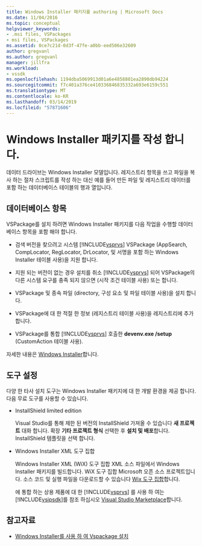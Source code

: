 ```yaml
---
title: Windows Installer 패키지를 authoring | Microsoft Docs
ms.date: 11/04/2016
ms.topic: conceptual
helpviewer_keywords:
- .msi files, VSPackages
- msi files, VSPackages
ms.assetid: 0ce7c21d-0d3f-47fe-a0bb-eed506e32609
author: gregvanl
ms.author: gregvanl
manager: jillfra
ms.workload:
- vssdk
ms.openlocfilehash: 1194dba5069913d01a6e4858801ea2890db94224
ms.sourcegitcommit: f7c401a376ce410336846835332a693e6159c551
ms.translationtype: MT
ms.contentlocale: ko-KR
ms.lasthandoff: 03/14/2019
ms.locfileid: "57871606"
---
```

# <a name="author-a-windows-installer-package"></a>Windows Installer 패키지를 작성 합니다.
데이터 드라이브는 Windows Installer 모델입니다. 레지스트리 항목을 쓰고 파일을 복사 하는 절차 스크립트를 작성 하는 대신 예를 들어 만든 파일 및 레지스트리 데이터를 포함 하는 데이터베이스 테이블의 행과 열입니다.

## <a name="database-entries"></a>데이터베이스 항목
VSPackage를 설치 하려면 Windows Installer 패키지를 다음 작업을 수행할 데이터베이스 항목을 포함 해야 합니다.

- 검색 버전을 찾으려고 시스템 [!INCLUDE[vsprvs](../../code-quality/includes/vsprvs_md.md)] VSPackage (AppSearch, CompLocator, RegLocator, DrLocator, 및 서명을 포함 하는 Windows Installer 테이블 사용)을 지원 합니다.

- 지원 되는 버전이 없는 경우 설치를 취소 [!INCLUDE[vsprvs](../../code-quality/includes/vsprvs_md.md)] 되어 VSPackage의 다른 시스템 요구를 충족 되지 않으면 (시작 조건 테이블 사용) 또는 합니다.

- VSPackage 및 종속 파일 (directory, 구성 요소 및 파일 테이블 사용)을 설치 합니다.

- VSPackage에 대 한 적절 한 정보 (레지스트리 테이블 사용)을 레지스트리에 추가 합니다.

- VSPackage를 통합 [!INCLUDE[vsprvs](../../code-quality/includes/vsprvs_md.md)] 호출한 **devenv.exe /setup** (CustomAction 테이블 사용).

자세한 내용은 [Windows Installer](/windows/desktop/Msi/windows-installer-portal)합니다.

## <a name="setup-tools"></a>도구 설정
다양 한 타사 설치 도구는 Windows Installer 패키지에 대 한 개발 환경을 제공 합니다. 다음 무료 도구를 사용할 수 있습니다.

- InstallShield limited edition

   Visual Studio를 통해 제한 된 버전의 InstallShield 가져올 수 있습니다 **새 프로젝트** 대화 합니다. 확장 **기타 프로젝트 형식** 선택한 후 **설치 및 배포**합니다. InstallShield 템플릿을 선택 합니다.

- Windows Installer XML 도구 집합

   Windows Installer XML (WiX) 도구 집합 XML 소스 파일에서 Windows Installer 패키지를 빌드합니다. WiX 도구 집합 Microsoft 오픈 소스 프로젝트입니다. 소스 코드 및 실행 파일을 다운로드할 수 있습니다 [Wix 도구 집합](http://sourceforge.net/projects/wix)합니다.

   에 통합 하는 상용 제품에 대 한 [!INCLUDE[vsprvs](../../code-quality/includes/vsprvs_md.md)] 를 사용 하 여는 [!INCLUDE[vsipsdk](../../extensibility/includes/vsipsdk_md.md)]를 참조 하십시오 [Visual Studio Marketplace](https://marketplace.visualstudio.com/)합니다.

## <a name="see-also"></a>참고자료
- [Windows Installer를 사용 하 여 Vspackage 설치](../../extensibility/internals/installing-vspackages-with-windows-installer.md)
